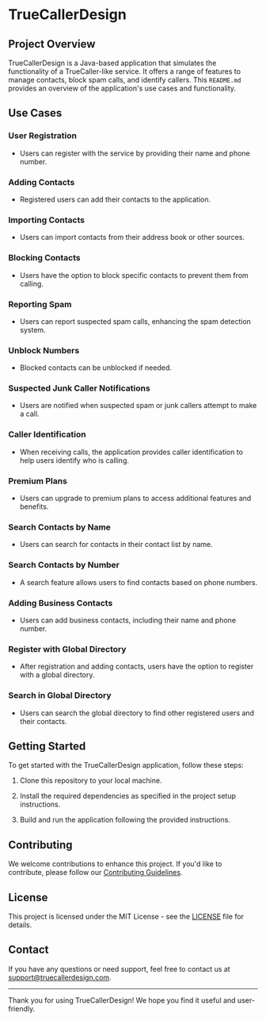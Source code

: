 # TrueCallerDesign

## Project Overview

TrueCallerDesign is a Java-based application that simulates the functionality of a TrueCaller-like service. It offers a range of features to manage contacts, block spam calls, and identify callers. This `README.md` provides an overview of the application's use cases and functionality.

## Use Cases

### User Registration
- Users can register with the service by providing their name and phone number.

### Adding Contacts
- Registered users can add their contacts to the application.

### Importing Contacts
- Users can import contacts from their address book or other sources.

### Blocking Contacts
- Users have the option to block specific contacts to prevent them from calling.

### Reporting Spam
- Users can report suspected spam calls, enhancing the spam detection system.

### Unblock Numbers
- Blocked contacts can be unblocked if needed.

### Suspected Junk Caller Notifications
- Users are notified when suspected spam or junk callers attempt to make a call.

### Caller Identification
- When receiving calls, the application provides caller identification to help users identify who is calling.

### Premium Plans
- Users can upgrade to premium plans to access additional features and benefits.

### Search Contacts by Name
- Users can search for contacts in their contact list by name.

### Search Contacts by Number
- A search feature allows users to find contacts based on phone numbers.

### Adding Business Contacts
- Users can add business contacts, including their name and phone number.

### Register with Global Directory
- After registration and adding contacts, users have the option to register with a global directory.

### Search in Global Directory
- Users can search the global directory to find other registered users and their contacts.

## Getting Started

To get started with the TrueCallerDesign application, follow these steps:

1. Clone this repository to your local machine.

2. Install the required dependencies as specified in the project setup instructions.

3. Build and run the application following the provided instructions.

## Contributing

We welcome contributions to enhance this project. If you'd like to contribute, please follow our [Contributing Guidelines](CONTRIBUTING.md).

## License

This project is licensed under the MIT License - see the [LICENSE](LICENSE) file for details.

## Contact

If you have any questions or need support, feel free to contact us at support@truecallerdesign.com.

---

Thank you for using TrueCallerDesign! We hope you find it useful and user-friendly.


